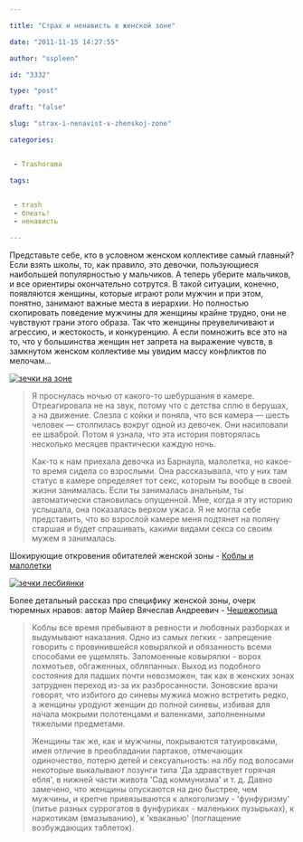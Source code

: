 ```yaml
---

title: "Страх и ненависть в женской зоне"

date: "2011-11-15 14:27:55"

author: "sspleen"

id: "3332"

type: "post"

draft: "false"

slug: "strax-i-nenavist-v-zhenskoj-zone"

categories:


 - Trashorama

tags:


 - trash
 - блеать!
 - ненависть

---
```

Представьте себе, кто в условном женском коллективе самый главный? Если взять школы, то, как правило, это девочки, пользующиеся наибольшей популярностью у мальчиков. А теперь уберите мальчиков, и все ориентиры окончательно сотрутся. В такой ситуации, конечно, появляются женщины, которые играют роли мужчин и при этом, понятно, занимают важные места в иерархии. Но полностью скопировать поведение мужчины для женщины крайне трудно, они не чувствуют грани этого образа. Так что женщины преувеличивают и агрессию, и жестокость, и конкуренцию. А если помножить все это на то, что у большинства женщин нет запрета на выражение чувств, в замкнутом женском коллективе мы увидим массу конфликтов по мелочам...  
  
[![зечки на зоне](/uploads/2012/06/зечки-ковырялки.jpg "зечки ковырялки")](/uploads/2012/06/зечки-ковырялки.jpg)  

>   
> Я проснулась ночью от какого-то шебуршания в камере. Отреагировала не на звук, потому что с детства сплю в берушах, а на движение. Слезла с койки и поняла, что вся камера — шесть человек — столпилась вокруг одной из девочек. Они насиловали ее шваброй. Потом я узнала, что эта история повторялась несколько месяцев практически каждую ночь.  
>   
> Как-то к нам приехала девочка из Барнаула, малолетка, но какое-то время сидела со взрослыми. Она рассказывала, что у них там статус в камере определяет тот секс, которым ты вообще в своей жизни занималась. Если ты занималась анальным, ты автоматически становилась опущенной. Мне, когда я эту историю услышала, она показалась верхом ужаса. Я не могла себе представить, что во взрослой камере меня подтянет на поляну старшая и будет спрашивать, какими видами секса со своим мужем я занималась.

  
Шокирующие откровения обитателей женской зоны - [Коблы и малолетки](http://www.openspace.ru/society/russia/details/31756/page2/?attempt=2)  
  
[![зечки лесбиянки](/uploads/2012/06/woman1.jpg "зечки")](/uploads/2012/06/woman1.jpg)  
  
Более детальный рассказ про специфику женской зоны, очерк тюремных нравов: автор Майер Вячеслав Андреевич - [Чешежопица](http://www.tyurem.net/books/mayer/005.htm)  

> Коблы все время пребывают в ревности и любовных разборках и выдумывают наказания. Одно из самых легких - запрещение говорить с провинившейся ковырялкой и обязанность всеми способами ее ущемлять. Запомоенные ковырялки - ворох лохмотьев, обгаженных, обляпанных. Выход из подобного состояния для падших почти невозможен, так как в женских зонах затруднен переход из-за их разбросанности. Зоновские врачи говорят, что избитого до синевы мужика можно встретить редко, а женщины уродуют женщин до полной синевы, избивая для начала мокрыми полотенцами и валенками, заполненными тяжелыми предметами.  
>   
> Женщины так же, как и мужчины, покрываются татуировками, имея отличие в преобладании партаков, отмечающих одиночество, потерю детей и сексуальность: на лбу под волосами некоторые выкалывают лозунги типа 'Да здравствует горячая ебля', в нижней части живота 'Сад коммунизма' и т. д. Давно замечено, что женщины опускаются на дно быстрее, чем мужчины, и крепче привязываются к алкоголизму - 'фунфуризму' (питье разных суррогатов в фунфуриках - маленьких пузырьках), к наркотикам (вмазыванию), к 'кваканью' (поглащение возбуждающих таблеток).